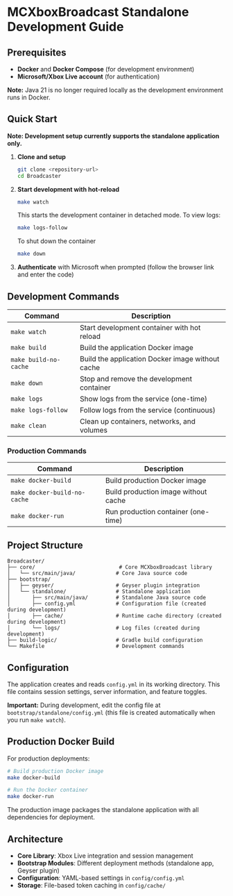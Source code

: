 # MCXboxBroadcast Standalone Development Guide

## Prerequisites

- **Docker** and **Docker Compose** (for development environment)
- **Microsoft/Xbox Live account** (for authentication)

**Note:** Java 21 is no longer required locally as the development environment runs in Docker.

## Quick Start

**Note: Development setup currently supports the standalone application only.**

1. **Clone and setup**
   ```bash
   git clone <repository-url>
   cd Broadcaster
   ```

2. **Start development with hot-reload**
   ```bash
   make watch
   ```

   This starts the development container in detached mode. To view logs:
   ```bash
   make logs-follow
   ```

   To shut down the container
   ```bash
   make down
   ```

3. **Authenticate** with Microsoft when prompted (follow the browser link and enter the code)

## Development Commands

| Command | Description |
|---------|-------------|
| `make watch` | Start development container with hot reload |
| `make build` | Build the application Docker image |
| `make build-no-cache` | Build the application Docker image without cache |
| `make down` | Stop and remove the development container |
| `make logs` | Show logs from the service (one-time) |
| `make logs-follow` | Follow logs from the service (continuous) |
| `make clean` | Clean up containers, networks, and volumes |

### Production Commands

| Command | Description |
|---------|-------------|
| `make docker-build` | Build production Docker image |
| `make docker-build-no-cache` | Build production image without cache |
| `make docker-run` | Run production container (one-time) |

## Project Structure

```
Broadcaster/
├── core/                           # Core MCXboxBroadcast library
│   └── src/main/java/             # Core Java source code
├── bootstrap/
│   ├── geyser/                    # Geyser plugin integration
│   └── standalone/                # Standalone application
│       ├── src/main/java/         # Standalone Java source code
│       ├── config.yml             # Configuration file (created during development)
│       ├── cache/                 # Runtime cache directory (created during development)
│       └── logs/                  # Log files (created during development)
├── build-logic/                   # Gradle build configuration
└── Makefile                       # Development commands
```

## Configuration

The application creates and reads `config.yml` in its working directory. This file contains session settings, server information, and feature toggles.

**Important:** During development, edit the config file at `bootstrap/standalone/config.yml` (this file is created automatically when you run `make watch`).

## Production Docker Build
For production deployments:

```bash
# Build production Docker image
make docker-build

# Run the Docker container
make docker-run
```

The production image packages the standalone application with all dependencies for deployment.

## Architecture

- **Core Library**: Xbox Live integration and session management
- **Bootstrap Modules**: Different deployment methods (standalone app, Geyser plugin)
- **Configuration**: YAML-based settings in `config/config.yml`
- **Storage**: File-based token caching in `config/cache/`
